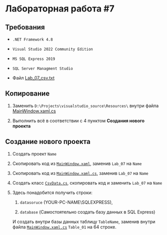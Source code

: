 # Лабораторная работа #7

## Требования

- `.NET Framework 4.8`

- `Visual Studio 2022 Community Edition`

- `MS SQL Express 2019`

- `SQL Server Managment Studio`

- Файл [Lab_07_csv.txt](./../Resources/Lab_07_csv.txt)

## Копирование

1. Заменить `D:\Projects\visualstudio_source\Resources\` внутри файла [MainWindow.xaml.cs](./MainWindow.xaml.cs)

2. Выполнить всё в соответствии с 4 пунктом **Создания нового проекта**

## Создание нового проекта

1. Создать проект `Name` 

2. Скопировать код из [`MainWindow.xaml`](./MainWindow.xaml), заменив `Lab_07` на `Name`

3. Скопировать код из [`MainWindow.xaml.cs`](./MainWindow.xaml.cs), заменив `Lab_07` на `Name`

4. Создать класс [`CsvData.cs`](./CsvData.cs), скопировать код и заменить `Lab_07` на `Name`

5. Здесь понадобится получить строки:
   
   1. `datasoruce` (YOUR-PC-NAME\SQLEXPRESS),
   
   2. `database` (Самостоятельно создать базу данных в  SQL Express)
   
   И создать внутри базы данных таблицу `TableName`, заменив внутри файла [`MainWindow.xaml.cs`](./MainWindow.xaml.cs) `Table_01` на 64 строке.
